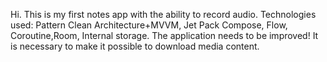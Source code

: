Hi. This is my first notes app with the ability to record audio. Technologies used: Pattern Clean Architecture+MVVM, Jet Pack Compose, Flow, Coroutine,Room, Internal storage. The application needs to be improved! It is necessary to make it possible to download media content.
